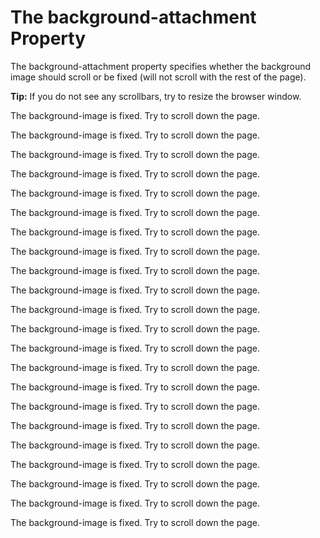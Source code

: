 <!DOCTYPE html>
<html>
<head>
  <meta name="viewport" content="width=device-width, initial-scale=1.0">
<style>
body {
  background-image: url("https://images.unsplash.com/photo-1494859802809-d069c3b71a8a?ixlib=rb-1.2.1&q=80&fm=jpg&crop=entropy&cs=tinysrgb&dl=hermes-rivera-Ww8eQWjMJWk-unsplash.jpg");
  background-repeat: no-repeat;
  background-position: center;
  background-size: auto;
  background-attachment: fixed;
}
</style>
</head>
<body>

<h1>The background-attachment Property</h1>

<p>The background-attachment property specifies whether the background image should scroll or be fixed (will not scroll with the rest of the page).</p>

<p><strong>Tip:</strong> If you do not see any scrollbars, try to resize the browser window.</p>

<p>The background-image is fixed. Try to scroll down the page.</p>
<p>The background-image is fixed. Try to scroll down the page.</p>
<p>The background-image is fixed. Try to scroll down the page.</p>
<p>The background-image is fixed. Try to scroll down the page.</p>
<p>The background-image is fixed. Try to scroll down the page.</p>
<p>The background-image is fixed. Try to scroll down the page.</p>
<p>The background-image is fixed. Try to scroll down the page.</p>
<p>The background-image is fixed. Try to scroll down the page.</p>
<p>The background-image is fixed. Try to scroll down the page.</p>
<p>The background-image is fixed. Try to scroll down the page.</p>
<p>The background-image is fixed. Try to scroll down the page.</p>
<p>The background-image is fixed. Try to scroll down the page.</p>
<p>The background-image is fixed. Try to scroll down the page.</p>
<p>The background-image is fixed. Try to scroll down the page.</p>
<p>The background-image is fixed. Try to scroll down the page.</p>
<p>The background-image is fixed. Try to scroll down the page.</p>
<p>The background-image is fixed. Try to scroll down the page.</p>
<p>The background-image is fixed. Try to scroll down the page.</p>
<p>The background-image is fixed. Try to scroll down the page.</p>
<p>The background-image is fixed. Try to scroll down the page.</p>
<p>The background-image is fixed. Try to scroll down the page.</p>
<p>The background-image is fixed. Try to scroll down the page.</p>

</body>
</html>
